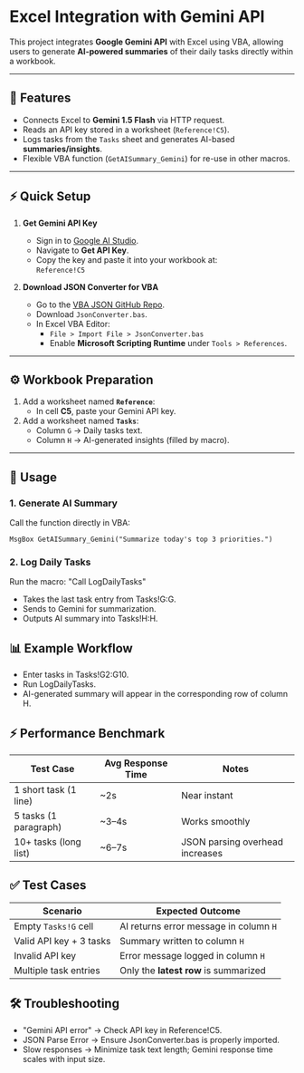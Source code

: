 # Excel Integration with Gemini API

This project integrates **Google Gemini API** with Excel using VBA, allowing users to generate **AI-powered summaries** of their daily tasks directly within a workbook.

---

## 📌 Features
- Connects Excel to **Gemini 1.5 Flash** via HTTP request.
- Reads an API key stored in a worksheet (`Reference!C5`).
- Logs tasks from the `Tasks` sheet and generates AI-based **summaries/insights**.
- Flexible VBA function (`GetAISummary_Gemini`) for re-use in other macros.

---

## ⚡ Quick Setup

1. **Get Gemini API Key**  
   - Sign in to [Google AI Studio](https://ai.google.dev/).  
   - Navigate to **Get API Key**.  
   - Copy the key and paste it into your workbook at:  
     `Reference!C5`

2. **Download JSON Converter for VBA**  
   - Go to the [VBA JSON GitHub Repo](https://github.com/VBA-tools/VBA-JSON).  
   - Download `JsonConverter.bas`.  
   - In Excel VBA Editor:  
     - `File > Import File > JsonConverter.bas`  
     - Enable **Microsoft Scripting Runtime** under `Tools > References`.  

---

## ⚙️ Workbook Preparation
1. Add a worksheet named **`Reference`**:
   - In cell **C5**, paste your Gemini API key.
2. Add a worksheet named **`Tasks`**:
   - Column `G` → Daily tasks text.
   - Column `H` → AI-generated insights (filled by macro).

---

## 🚀 Usage

### 1. Generate AI Summary
Call the function directly in VBA:
```vba
MsgBox GetAISummary_Gemini("Summarize today's top 3 priorities.")
```
### 2. Log Daily Tasks
Run the macro: "Call LogDailyTasks"
- Takes the last task entry from Tasks!G:G.
- Sends to Gemini for summarization.
- Outputs AI summary into Tasks!H:H.

## 📊 Example Workflow
- Enter tasks in Tasks!G2:G10.
- Run LogDailyTasks.
- AI-generated summary will appear in the corresponding row of column H.

## ⚡ Performance Benchmark
| Test Case             | Avg Response Time | Notes                           |
| --------------------- | ----------------- | ------------------------------- |
| 1 short task (1 line) | \~2s              | Near instant                    |
| 5 tasks (1 paragraph) | \~3–4s            | Works smoothly                  |
| 10+ tasks (long list) | \~6–7s            | JSON parsing overhead increases |

## ✅ Test Cases
| Scenario                | Expected Outcome                       |
| ----------------------- | -------------------------------------- |
| Empty `Tasks!G` cell    | AI returns error message in column `H` |
| Valid API key + 3 tasks | Summary written to column `H`          |
| Invalid API key         | Error message logged in column `H`     |
| Multiple task entries   | Only the **latest row** is summarized  |

## 🛠 Troubleshooting
- "Gemini API error" → Check API key in Reference!C5.
- JSON Parse Error → Ensure JsonConverter.bas is properly imported.
- Slow responses → Minimize task text length; Gemini response time scales with input size.
